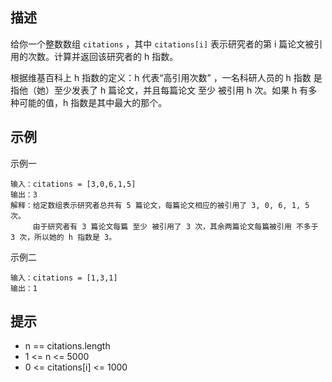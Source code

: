## 描述
给你一个整数数组 `citations` ，其中 `citations[i]` 表示研究者的第 i 篇论文被引用的次数。计算并返回该研究者的 h 指数。

根据维基百科上 h 指数的定义：h 代表“高引用次数” ，一名科研人员的 h 指数 是指他（她）至少发表了 h 篇论文，并且每篇论文 至少 被引用 h 次。如果 h 有多种可能的值，h 指数是其中最大的那个。

## 示例

示例一

```
输入：citations = [3,0,6,1,5]
输出：3 
解释：给定数组表示研究者总共有 5 篇论文，每篇论文相应的被引用了 3, 0, 6, 1, 5 次。
     由于研究者有 3 篇论文每篇 至少 被引用了 3 次，其余两篇论文每篇被引用 不多于 3 次，所以她的 h 指数是 3。
```

示例二
```
输入：citations = [1,3,1]
输出：1
```

## 提示

- n == citations.length
- 1 <= n <= 5000
- 0 <= citations[i] <= 1000
